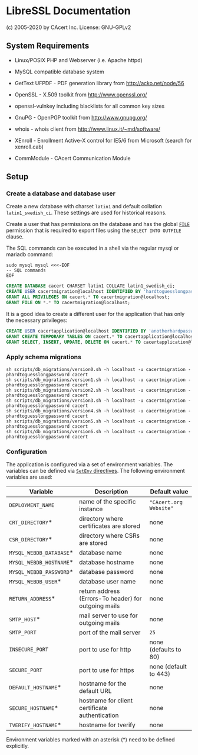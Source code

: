 # LibreSSL Documentation

(c) 2005-2020 by CAcert Inc. License: GNU-GPLv2

## System Requirements

* Linux/POSIX PHP and Webserver (i.e. Apache httpd)
* MySQL compatible database system


* GetText UFPDF - PDF generation library from http://acko.net/node/56
* OpenSSL - X.509 toolkit from http://www.openssl.org/
* openssl-vulnkey including blacklists for all common key sizes
* GnuPG - OpenPGP toolkit from http://www.gnupg.org/
* whois - whois client from http://www.linux.it/~md/software/
* XEnroll - Enrollment Active-X control for IE5/6 from Microsoft (search for xenroll.cab)
* CommModule - CAcert Communication Module

## Setup

### Create a database and database user

Create a new database with charset `latin1` and default collation
`latin1_swedish_ci`. These settings are used for historical reasons.

Create a user that has permissions on the database and has the global
[`FILE`](https://mariadb.com/kb/en/grant/#file) permission that is required to export files using
the `SELECT INTO OUTFILE` clause.

The SQL commands can be executed in a shell via the regular mysql or mariadb command:

```shell
sudo mysql mysql <<<-EOF
-- SQL commands
EOF
```

```sql
CREATE DATABASE cacert CHARSET latin1 COLLATE latin1_swedish_ci;
CREATE USER cacertmigration@localhost IDENTIFIED BY 'hardtoguesslongpassword';
GRANT ALL PRIVILEGES ON cacert.* TO cacertmigration@localhost;
GRANT FILE ON *.* TO cacertmigration@localhost;
```

It is a good idea to create a different user for the application that has only the necessary privileges:

```sql
CREATE USER cacertapplication@localhost IDENTIFIED BY 'anotherhardpassword';
GRANT CREATE TEMPORARY TABLES ON cacert.* TO cacertapplication@localhost;
GRANT SELECT, INSERT, UPDATE, DELETE ON cacert.* TO cacertapplication@localhost;
```

### Apply schema migrations

```shell
sh scripts/db_migrations/version0.sh -h localhost -u cacertmigration -phardtoguesslongpassword cacert
sh scripts/db_migrations/version1.sh -h localhost -u cacertmigration -phardtoguesslongpassword cacert
sh scripts/db_migrations/version2.sh -h localhost -u cacertmigration -phardtoguesslongpassword cacert
sh scripts/db_migrations/version3.sh -h localhost -u cacertmigration -phardtoguesslongpassword cacert
sh scripts/db_migrations/version4.sh -h localhost -u cacertmigration -phardtoguesslongpassword cacert
sh scripts/db_migrations/version5.sh -h localhost -u cacertmigration -phardtoguesslongpassword cacert
sh scripts/db_migrations/version6.sh -h localhost -u cacertmigration -phardtoguesslongpassword cacert
```

### Configuration

The application is configured via a set of environment variables. The variables can be defined via
[`SetEnv` directives](https://httpd.apache.org/docs/current/mod/mod_env.html#setenv). The following environment
variables are used:

Variable | Description | Default value
---- | ---- | ----
`DEPLOYMENT_NAME` | name of the specific instance | `"CAcert.org Website"`
`CRT_DIRECTORY`* | directory where certificates are stored | none
`CSR_DIRECTORY`* | directory where CSRs are stored | none
`MYSQL_WEBDB_DATABASE`* | database name | none
`MYSQL_WEBDB_HOSTNAME`* | database hostname | none
`MYSQL_WEBDB_PASSWORD`* | database password | none
`MYSQL_WEBDB_USER`* | database user name | none
`RETURN_ADDRESS`* | return address (Errors-To header) for outgoing mails | none
`SMTP_HOST`* | mail server to use for outgoing mails | none
`SMTP_PORT` | port of the mail server | `25`
`INSECURE_PORT` | port to use for http | none (defaults to 80)
`SECURE_PORT` | port to use for https | none (default to 443)
`DEFAULT_HOSTNAME`* | hostname for the default URL | none
`SECURE_HOSTNAME`* | hostname for client certificate authentication | none
`TVERIFY_HOSTNAME`* | hostname for tverify | none

Environment variables marked with an asterisk (*) need to be defined explicitly.